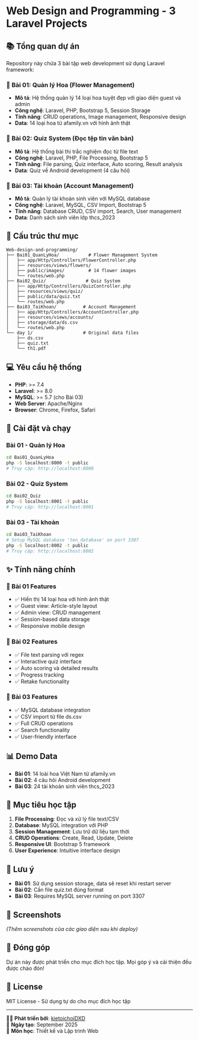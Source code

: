 # Web Design and Programming - 3 Laravel Projects

## 📚 Tổng quan dự án

Repository này chứa 3 bài tập web development sử dụng Laravel framework:

### 🌸 **Bài 01: Quản lý Hoa (Flower Management)**
- **Mô tả**: Hệ thống quản lý 14 loại hoa tuyệt đẹp với giao diện guest và admin
- **Công nghệ**: Laravel, PHP, Bootstrap 5, Session Storage
- **Tính năng**: CRUD operations, Image management, Responsive design
- **Data**: 14 loại hoa từ afamily.vn với hình ảnh thật

### 📝 **Bài 02: Quiz System (Đọc tệp tin văn bản)**
- **Mô tả**: Hệ thống bài thi trắc nghiệm đọc từ file text
- **Công nghệ**: Laravel, PHP, File Processing, Bootstrap 5
- **Tính năng**: File parsing, Quiz interface, Auto scoring, Result analysis
- **Data**: Quiz về Android development (4 câu hỏi)

### 👥 **Bài 03: Tài khoản (Account Management)**
- **Mô tả**: Quản lý tài khoản sinh viên với MySQL database
- **Công nghệ**: Laravel, MySQL, CSV Import, Bootstrap 5
- **Tính năng**: Database CRUD, CSV import, Search, User management
- **Data**: Danh sách sinh viên lớp thcs_2023

## 🚀 Cấu trúc thư mục

```
Web-design-and-programming/
├── Bai01_QuanLyHoa/           # Flower Management System
│   ├── app/Http/Controllers/FlowerController.php
│   ├── resources/views/flowers/
│   ├── public/images/         # 14 flower images
│   └── routes/web.php
├── Bai02_Quiz/               # Quiz System  
│   ├── app/Http/Controllers/QuizController.php
│   ├── resources/views/quiz/
│   ├── public/data/quiz.txt
│   └── routes/web.php
├── Bai03_TaiKhoan/          # Account Management
│   ├── app/Http/Controllers/AccountController.php
│   ├── resources/views/accounts/
│   ├── storage/data/ds.csv
│   └── routes/web.php
└── day 1/                   # Original data files
    ├── ds.csv
    ├── quiz.txt
    └── th1.pdf
```

## 💻 Yêu cầu hệ thống

- **PHP**: >= 7.4
- **Laravel**: >= 8.0
- **MySQL**: >= 5.7 (cho Bài 03)
- **Web Server**: Apache/Nginx
- **Browser**: Chrome, Firefox, Safari

## 🔧 Cài đặt và chạy

### Bài 01 - Quản lý Hoa
```bash
cd Bai01_QuanLyHoa
php -S localhost:8000 -t public
# Truy cập: http://localhost:8000
```

### Bài 02 - Quiz System
```bash
cd Bai02_Quiz  
php -S localhost:8001 -t public
# Truy cập: http://localhost:8001
```

### Bài 03 - Tài khoản
```bash
cd Bai03_TaiKhoan
# Setup MySQL database 'ten_database' on port 3307
php -S localhost:8002 -t public  
# Truy cập: http://localhost:8002
```

## ✨ Tính năng chính

### 🌸 Bài 01 Features
- ✅ Hiển thị 14 loại hoa với hình ảnh thật
- ✅ Guest view: Article-style layout
- ✅ Admin view: CRUD management
- ✅ Session-based data storage
- ✅ Responsive mobile design

### 📝 Bài 02 Features  
- ✅ File text parsing với regex
- ✅ Interactive quiz interface
- ✅ Auto scoring và detailed results
- ✅ Progress tracking
- ✅ Retake functionality

### 👥 Bài 03 Features
- ✅ MySQL database integration
- ✅ CSV import từ file ds.csv
- ✅ Full CRUD operations
- ✅ Search functionality
- ✅ User-friendly interface

## 📊 Demo Data

- **Bài 01**: 14 loài hoa Việt Nam từ afamily.vn
- **Bài 02**: 4 câu hỏi Android development
- **Bài 03**: 24 tài khoản sinh viên thcs_2023

## 🎯 Mục tiêu học tập

1. **File Processing**: Đọc và xử lý file text/CSV
2. **Database**: MySQL integration với PHP
3. **Session Management**: Lưu trữ dữ liệu tạm thời
4. **CRUD Operations**: Create, Read, Update, Delete
5. **Responsive UI**: Bootstrap 5 framework
6. **User Experience**: Intuitive interface design

## 🚨 Lưu ý

- **Bài 01**: Sử dụng session storage, data sẽ reset khi restart server
- **Bài 02**: Cần file quiz.txt đúng format
- **Bài 03**: Requires MySQL server running on port 3307

## 📱 Screenshots

*(Thêm screenshots của các giao diện sau khi deploy)*

## 🤝 Đóng góp

Dự án này được phát triển cho mục đích học tập. Mọi góp ý và cải thiện đều được chào đón!

## 📄 License

MIT License - Sử dụng tự do cho mục đích học tập

---

👨‍💻 **Phát triển bởi**: [kietoichoiDXD](https://github.com/kietoichoiDXD)  
📅 **Ngày tạo**: September 2025  
🏫 **Môn học**: Thiết kế và Lập trình Web